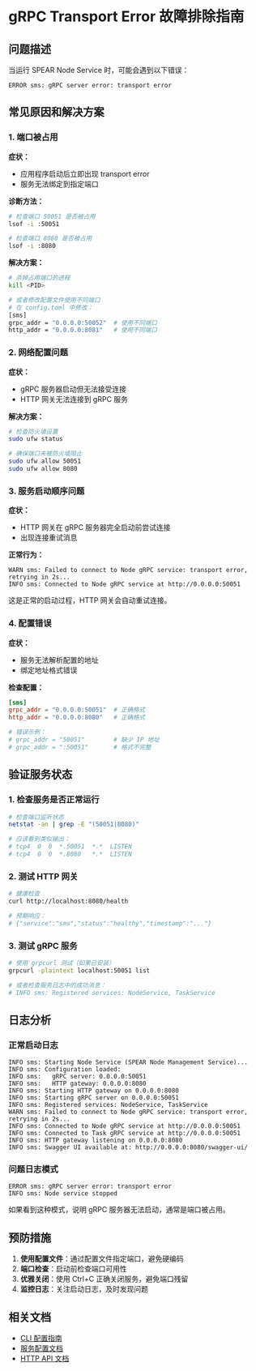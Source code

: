 # gRPC Transport Error 故障排除指南

## 问题描述

当运行 SPEAR Node Service 时，可能会遇到以下错误：

```
ERROR sms: gRPC server error: transport error
```

## 常见原因和解决方案

### 1. 端口被占用

**症状：**
- 应用程序启动后立即出现 transport error
- 服务无法绑定到指定端口

**诊断方法：**
```bash
# 检查端口 50051 是否被占用
lsof -i :50051

# 检查端口 8080 是否被占用  
lsof -i :8080
```

**解决方案：**
```bash
# 杀掉占用端口的进程
kill <PID>

# 或者修改配置文件使用不同端口
# 在 config.toml 中修改：
[sms]
grpc_addr = "0.0.0.0:50052"  # 使用不同端口
http_addr = "0.0.0.0:8081"   # 使用不同端口
```

### 2. 网络配置问题

**症状：**
- gRPC 服务器启动但无法接受连接
- HTTP 网关无法连接到 gRPC 服务

**解决方案：**
```bash
# 检查防火墙设置
sudo ufw status

# 确保端口未被防火墙阻止
sudo ufw allow 50051
sudo ufw allow 8080
```

### 3. 服务启动顺序问题

**症状：**
- HTTP 网关在 gRPC 服务器完全启动前尝试连接
- 出现连接重试消息

**正常行为：**
```
WARN sms: Failed to connect to Node gRPC service: transport error, retrying in 2s...
INFO sms: Connected to Node gRPC service at http://0.0.0.0:50051
```

这是正常的启动过程，HTTP 网关会自动重试连接。

### 4. 配置错误

**症状：**
- 服务无法解析配置的地址
- 绑定地址格式错误

**检查配置：**
```toml
[sms]
grpc_addr = "0.0.0.0:50051"  # 正确格式
http_addr = "0.0.0.0:8080"   # 正确格式

# 错误示例：
# grpc_addr = "50051"        # 缺少 IP 地址
# grpc_addr = ":50051"       # 格式不完整
```

## 验证服务状态

### 1. 检查服务是否正常运行

```bash
# 检查端口监听状态
netstat -an | grep -E "(50051|8080)"

# 应该看到类似输出：
# tcp4  0  0  *.50051  *.*  LISTEN
# tcp4  0  0  *.8080   *.*  LISTEN
```

### 2. 测试 HTTP 网关

```bash
# 健康检查
curl http://localhost:8080/health

# 预期响应：
# {"service":"sms","status":"healthy","timestamp":"..."}
```

### 3. 测试 gRPC 服务

```bash
# 使用 grpcurl 测试（如果已安装）
grpcurl -plaintext localhost:50051 list

# 或者检查服务日志中的成功消息：
# INFO sms: Registered services: NodeService, TaskService
```

## 日志分析

### 正常启动日志

```
INFO sms: Starting Node Service (SPEAR Node Management Service)...
INFO sms: Configuration loaded:
INFO sms:   gRPC server: 0.0.0.0:50051
INFO sms:   HTTP gateway: 0.0.0.0:8080
INFO sms: Starting HTTP gateway on 0.0.0.0:8080
INFO sms: Starting gRPC server on 0.0.0.0:50051
INFO sms: Registered services: NodeService, TaskService
WARN sms: Failed to connect to Node gRPC service: transport error, retrying in 2s...
INFO sms: Connected to Node gRPC service at http://0.0.0.0:50051
INFO sms: Connected to Task gRPC service at http://0.0.0.0:50051
INFO sms: HTTP gateway listening on 0.0.0.0:8080
INFO sms: Swagger UI available at: http://0.0.0.0:8080/swagger-ui/
```

### 问题日志模式

```
ERROR sms: gRPC server error: transport error
INFO sms: Node service stopped
```

如果看到这种模式，说明 gRPC 服务器无法启动，通常是端口被占用。

## 预防措施

1. **使用配置文件**：通过配置文件指定端口，避免硬编码
2. **端口检查**：启动前检查端口可用性
3. **优雅关闭**：使用 Ctrl+C 正确关闭服务，避免端口残留
4. **监控日志**：关注启动日志，及时发现问题

## 相关文档

- [CLI 配置指南](cli-configuration-zh.md)
- [服务配置文档](../config.toml)
- [HTTP API 文档](http-api-zh.md)